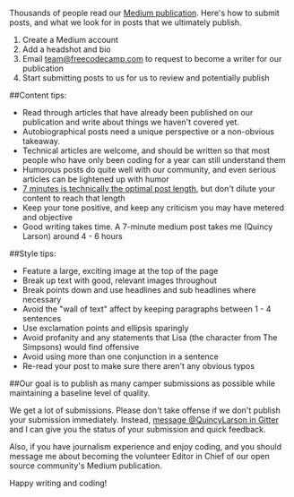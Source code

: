 Thousands of people read our [Medium publication](https://medium.freecodecamp.com). Here's how to submit posts, and what we look for in posts that we ultimately publish.

1. Create a Medium account
1. Add a headshot and bio
1. Email team@freecodecamp.com to request to become a writer for our publication
1. Start submitting posts to us for us to review and potentially publish

##Content tips:

- Read through articles that have already been published on our publication and write about things we haven't covered yet.
- Autobiographical posts need a unique perspective or a non-obvious takeaway. 
- Technical articles are welcome, and should be written so that most people who have only been coding for a year can still understand them
- Humorous posts do quite well with our community, and even serious articles can be lightened up with humor
- [7 minutes is technically the optimal post length](https://medium.com/data-lab/the-optimal-post-is-7-minutes-74b9f41509b#.jxmxzdrfa), but don't dilute your content to reach that length
- Keep your tone positive, and keep any criticism you may have metered and objective
- Good writing takes time. A 7-minute medium post takes me (Quincy Larson) around 4 - 6 hours


##Style tips:

- Feature a large, exciting image at the top of the page
- Break up text with good, relevant images throughout
- Break points down and use headlines and sub headlines where necessary
- Avoid the "wall of text" affect by keeping paragraphs between 1 - 4 sentences
- Use exclamation points and ellipsis sparingly
- Avoid profanity and any statements that Lisa (the character from The Simpsons) would find offensive
- Avoid using more than one conjunction in a sentence
- Re-read your post to make sure there aren't any obvious typos

##Our goal is to publish as many camper submissions as possible while maintaining a baseline level of quality.

We get a lot of submissions. Please don't take offense if we don't publish your submission immediately. Instead, [message @QuincyLarson in Gitter](https://gitter.im/quincylarson) and I can give you the status of your submission and quick feedback.

Also, if you have journalism experience and enjoy coding, and you should message me about becoming the volunteer Editor in Chief of our open source community's Medium publication.

Happy writing and coding!